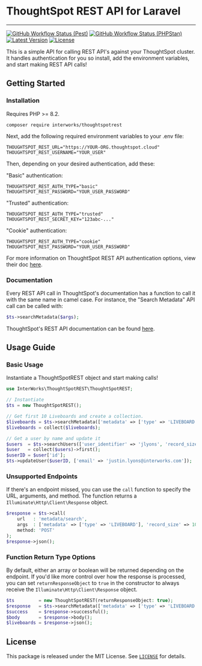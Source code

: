 # ThoughtSpot REST API for Laravel

-----
<a href="https://github.com/InterWorks/ThoughtSpotREST/actions"><img alt="GitHub Workflow Status (Pest)" src="https://img.shields.io/github/actions/workflow/status/InterWorks/ThoughtSpotREST/pest.yml?branch=main&label=Pest&style=round-square"></a>
<a href="https://github.com/InterWorks/ThoughtSpotREST/actions"><img alt="GitHub Workflow Status (PHPStan)" src="https://img.shields.io/github/actions/workflow/status/InterWorks/ThoughtSpotREST/phpstan.yml?branch=main&label=PHPStan&style=round-square"></a>
<a href="https://packagist.org/packages/InterWorks/ThoughtSpotREST"><img alt="Latest Version" src="https://img.shields.io/packagist/v/InterWorks/ThoughtSpotREST"></a>
<a href="https://packagist.org/packages/InterWorks/ThoughtSpotREST"><img alt="License" src="https://img.shields.io/github/license/InterWorks/ThoughtSpotREST"></a>

This is a simple API for calling REST API's against your ThoughtSpot cluster. It handles authentication for you so install, add the environment variables, and start making REST API calls!

## Getting Started

### Installation

Requires PHP >= 8.2.

```shell
composer require interworks/thoughtspotrest
```

Next, add the following required environment variables to your .env file:

```env
THOUGHTSPOT_REST_URL="https://YOUR-ORG.thoughtspot.cloud"
THOUGHTSPOT_REST_USERNAME="YOUR_USER"
```

Then, depending on your desired authentication, add these:

"Basic" authentication:

```env
THOUGHTSPOT_REST_AUTH_TYPE="basic"
THOUGHTSPOT_REST_PASSWORD="YOUR_USER_PASSWORD"
```

"Trusted" authentication:

```env
THOUGHTSPOT_REST_AUTH_TYPE="trusted"
THOUGHTSPOT_REST_SECRET_KEY="123abc-..."
```

"Cookie" authentication:

```env
THOUGHTSPOT_REST_AUTH_TYPE="cookie"
THOUGHTSPOT_REST_PASSWORD="YOUR_USER_PASSWORD"
```

For more information on ThoughtSpot REST API authentication options, view their doc [here](https://developers.thoughtspot.com/docs/api-authv2).

### Documentation

Every REST API call in ThoughtSpot's documentation has a function to call it with the same name in camel case. For instance, the "Search Metadata" API call can be called with:

```php
$ts->searchMetadata($args);
```

ThoughtSpot's REST API documentation can be found [here](https://developers.thoughtspot.com/docs/restV2-playground?apiResourceId=http/getting-started/introduction).

## Usage Guide

### Basic Usage

Instantiate a ThoughtSpotREST object and start making calls!

```php
use InterWorks\ThoughtSpotREST\ThoughtSpotREST;

// Instantiate
$ts = new ThoughtSpotREST();

// Get first 10 Liveboards and create a collection.
$liveboards = $ts->searchMetadata(['metadata' => ['type' => 'LIVEBOARD'], 'record_size' => 10]);
$liveboards = collect($liveboards);

// Get a user by name and update it
$users  = $ts->searchUsers(['user_identifier' => 'jlyons', 'record_size' => 1]);
$user   = collect($users)->first();
$userID = $user['id'];
$ts->updateUser($userID, ['email' => 'justin.lyons@interworks.com']);
```

### Unsupported Endpoints

If there's an endpoint missed, you can use the `call` function to specify the URL, arguments, and method. The function returns a `Illuminate\Http\Client\Response` object.

```php
$response = $ts->call(
    url   : 'metadata/search',
    args  : ['metadata' => ['type' => 'LIVEBOARD'], 'record_size' => 10],
    method: 'POST'
);
$response->json();
```

### Function Return Type Options

By default, either an array or boolean will be returned depending on the endpoint. If you'd like more control over how the response is processed, you can set `returnResponseObject` to `true` in the constructor to always receive the `Illuminate\Http\Client\Response` object.

```php
$ts         = new ThoughtSpotREST(returnResponseObject: true);
$response   = $ts->searchMetadata(['metadata' => ['type' => 'LIVEBOARD'], 'record_size' => 10]);
$success    = $response->successful();
$body       = $response->body();
$liveboards = $response->json();
```

## License

This package is released under the MIT License. See [`LICENSE`](LICENSE) for details.
